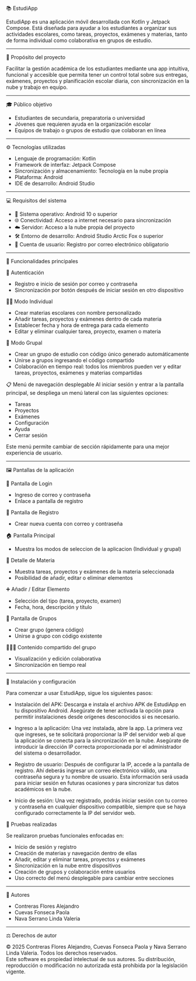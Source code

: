 📚 EstudiApp

EstudiApp es una aplicación móvil desarrollada con Kotlin y Jetpack Compose. Está diseñada para ayudar a los estudiantes a organizar sus actividades escolares, como tareas, proyectos, exámenes y materias, tanto de forma individual como colaborativa en grupos de estudio.

---

🎯 Propósito del proyecto

Facilitar la gestión académica de los estudiantes mediante una app intuitiva, funcional y accesible que permita tener un control total sobre sus entregas, exámenes, proyectos y planificación escolar diaria, con sincronización en la nube y trabajo en equipo.

---

🎓 Público objetivo

- Estudiantes de secundaria, preparatoria o universidad
- Jóvenes que requieren ayuda en la organización escolar
- Equipos de trabajo o grupos de estudio que colaboran en línea

---

⚙️ Tecnologías utilizadas

- Lenguaje de programación: Kotlin
- Framework de interfaz: Jetpack Compose
- Sincronización y almacenamiento: Tecnología en la nube propia
- Plataforma: Android
- IDE de desarrollo: Android Studio

---

💻 Requisitos del sistema

- 📱 Sistema operativo: Android 10 o superior  
- 🌐 Conectividad: Acceso a internet necesario para sincronización  
- ☁️ Servidor: Acceso a la nube propia del proyecto  
- 🛠️ Entorno de desarrollo: Android Studio Arctic Fox o superior  
- 🔐 Cuenta de usuario: Registro por correo electrónico obligatorio  

---

🧩 Funcionalidades principales

🔐 Autenticación
- Registro e inicio de sesión por correo y contraseña
- Sincronización por botón después de iniciar sesión en otro dispositivo 

🧑‍🎓 Modo Individual
- Crear materias escolares con nombre personalizado 
- Añadir tareas, proyectos y exámenes dentro de cada materia
- Establecer fecha y hora de entrega para cada elemento
- Editar y eliminar cualquier tarea, proyecto, examen o materia

👥 Modo Grupal
- Crear un grupo de estudio con código único generado automáticamente
- Unirse a grupos ingresando el código compartido
- Colaboración en tiempo real: todos los miembros pueden ver y editar tareas, proyectos, exámenes y materias compartidas

📋 Menú de navegación desplegable
Al iniciar sesión y entrar a la pantalla principal, se despliega un menú lateral con las siguientes opciones:

- Tareas
- Proyectos
- Exámenes
- Configuración
- Ayuda
- Cerrar sesión

Este menú permite cambiar de sección rápidamente para una mejor experiencia de usuario.

---

🖼️ Pantallas de la aplicación

🔐 Pantalla de Login
- Ingreso de correo y contraseña
- Enlace a pantalla de registro

📝 Pantalla de Registro
- Crear nueva cuenta con correo y contraseña

🏠 Pantalla Principal
- Muestra los modos de seleccion de la aplicacion (Individual y grupal)


📘 Detalle de Materia
- Muestra tareas, proyectos y exámenes de la materia seleccionada
- Posibilidad de añadir, editar o eliminar elementos

➕ Añadir / Editar Elemento
- Selección del tipo (tarea, proyecto, examen)
- Fecha, hora, descripción y título

👥 Pantalla de Grupos
- Crear grupo (genera código)
- Unirse a grupo con código existente

🧑‍🤝‍🧑 Contenido compartido del grupo
- Visualización y edición colaborativa
- Sincronización en tiempo real

---

🔧 Instalación y configuración

Para comenzar a usar EstudiApp, sigue los siguientes pasos:

- Instalación del APK:
Descarga e instala el archivo APK de EstudiApp en tu dispositivo Android. Asegúrate de tener activada la opción para permitir instalaciones desde orígenes desconocidos si es necesario.

- Ingreso a la aplicación:
Una vez instalada, abre la app. La primera vez que ingreses, se te solicitará proporcionar la IP del servidor web al que la aplicación se conecta para la sincronización en la nube. Asegúrate de introducir la dirección IP correcta proporcionada por el administrador del sistema o desarrollador.

- Registro de usuario:
Después de configurar la IP, accede a la pantalla de registro. Ahí deberás ingresar un correo electrónico válido, una contraseña segura y tu nombre de usuario. Esta información será usada para iniciar sesión en futuras ocasiones y para sincronizar tus datos académicos en la nube.

- Inicio de sesión:
Una vez registrado, podrás iniciar sesión con tu correo y contraseña en cualquier dispositivo compatible, siempre que se haya configurado correctamente la IP del servidor web.

🧪 Pruebas realizadas

Se realizaron pruebas funcionales enfocadas en:

- Inicio de sesión y registro
- Creación de materias y navegación dentro de ellas
- Añadir, editar y eliminar tareas, proyectos y exámenes
- Sincronización en la nube entre dispositivos
- Creación de grupos y colaboración entre usuarios
- Uso correcto del menú desplegable para cambiar entre secciones

---

👥 Autores

- Contreras Flores Alejandro  
- Cuevas Fonseca Paola  
- Nava Serrano Linda Valeria  

---

⚖️ Derechos de autor

© 2025 Contreras Flores Alejandro, Cuevas Fonseca Paola y Nava Serrano Linda Valeria. Todos los derechos reservados.  
Este software es propiedad intelectual de sus autores. Su distribución, reproducción o modificación no autorizada está prohibida por la legislación vigente.
